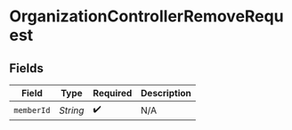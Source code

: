 # OrganizationControllerRemoveRequest


## Fields

| Field              | Type               | Required           | Description        |
| ------------------ | ------------------ | ------------------ | ------------------ |
| `memberId`         | *String*           | :heavy_check_mark: | N/A                |